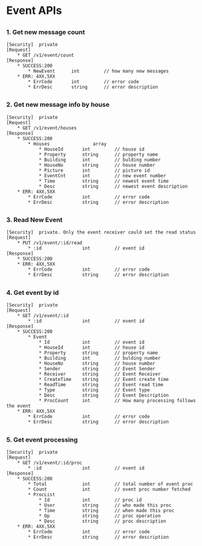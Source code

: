 # Event APIs

##
### 1. Get new message count
	[Security]	private
	[Request]
  		* GET /v1/event/count
	[Response]
		* SUCCESS:200 
			* NewEvent		int 		// how many new messages
		* ERR: 4XX,5XX
	  		* ErrCode		int			// error code
	  		* ErrDesc		string		// error description

##
### 2. Get new message info by house
	[Security]	private
	[Request]
  		* GET /v1/event/houses
	[Response]
		* SUCCESS:200 
			* Houses				array
				* HouseId		int 		// house id
				* Property		string		// property name
				* Building		int			// bulding number
				* HouseNo		string		// house number
				* Picture		int			// picture id
				* EventCnt		int			// new event number
				* Time			string		// newest event time
				* Desc			string		// newest event description
		* ERR: 4XX,5XX
	  		* ErrCode			int			// error code
	  		* ErrDesc			string		// error description

##
### 3. Read New Event
	[Security]	private. Only the event receiver could set the read status
	[Request]
  		* PUT /v1/event/:id/read
	  		* :id				int 		// event id
	[Response]
		* SUCCESS:200
		* ERR: 4XX,5XX
	  		* ErrCode			int			// error code
	  		* ErrDesc			string		// error description

##
### 4. Get event by id
	[Security]	private
	[Request]
  		* GET /v1/event/:id
	  		* :id				int 		// event id
	[Response]
		* SUCCESS:200
			* Event
				* Id 			int 		// event id 
				* HouseId		int 		// house id
				* Property		string		// property name
				* Building		int			// bulding number
				* HouseNo		string		// house number
				* Sender		string 		// Event Sender
				* Receiver		string		// Event Receiver
				* CreateTime	string		// Event create time
				* ReadTime		string		// Event read time
				* Type			string		// Event type
				* Desc			string		// Event Description
				* ProcCount		int 		// How many processing follows the event
		* ERR: 4XX,5XX
	  		* ErrCode			int			// error code
	  		* ErrDesc			string		// error description

##
### 5. Get event processing
	[Security]	private
	[Request]
  		* GET /v1/event/:id/proc
	  		* :id				int 		// event id
	[Response]
		* SUCCESS:200
			* Total				int			// total number of event proc
			* Count 			int			// event proc number fetched
			* ProcList
				* Id 			int 		// proc id
				* User			string		// who made this proc
				* Time			string		// when made this proc
				* Op			string		// proc operation
				* Desc			string		// proc description
		* ERR: 4XX,5XX
	  		* ErrCode			int			// error code
	  		* ErrDesc			string		// error description
